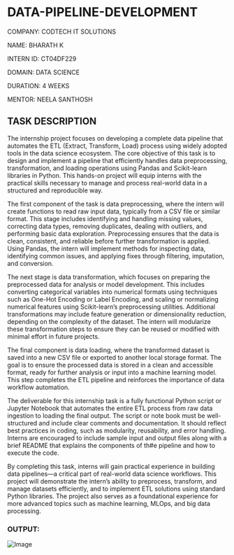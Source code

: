 # DATA-PIPELINE-DEVELOPMENT

COMPANY: CODTECH IT SOLUTIONS

NAME: BHARATH K 

INTERN ID: CT04DF229

DOMAIN: DATA SCIENCE

DURATION: 4 WEEKS

MENTOR: NEELA SANTHOSH
## TASK DESCRIPTION

The internship project focuses on developing a complete data pipeline that automates the ETL (Extract, Transform, Load) process using widely adopted tools in the data science ecosystem. The core objective of 
this task is to design and implement a pipeline that efficiently handles data preprocessing, transformation, and loading operations using Pandas and Scikit-learn libraries in Python. This hands-on project will
equip interns with the practical skills necessary to manage and process real-world data in a structured and reproducible way.

The first component of the task is data preprocessing, where the intern will create functions to read raw input data, typically from a CSV file or similar format. This stage includes identifying and handling
missing values, correcting data types, removing duplicates, dealing with outliers, and performing basic data exploration. Preprocessing ensures that the data is clean, consistent, and reliable before further 
transformation is applied. Using Pandas, the intern will implement methods for inspecting data, identifying common issues, and applying fixes through filtering, imputation, and conversion.

The next stage is data transformation, which focuses on preparing the preprocessed data for analysis or model development. This includes converting categorical variables into numerical formats using techniques
such as One-Hot Encoding or Label Encoding, and scaling or normalizing numerical features using Scikit-learn’s preprocessing utilities. Additional transformations may include feature generation or
dimensionality reduction, depending on the complexity of the dataset. The intern will modularize these transformation steps to ensure they can be reused or modified with minimal effort in future projects.

The final component is data loading, where the transformed dataset is saved into a new CSV file or exported to another local storage format. The goal is to ensure the processed data is stored in a clean and
accessible format, ready for further analysis or input into a machine learning model. This step completes the ETL pipeline and reinforces the importance of data workflow automation.

 The deliverable for this internship task is a fully functional Python script or Jupyter Notebook that automates the entire ETL process from raw data ingestion to loading the final output. The script or note
 book must be well-structured and include clear comments and documentation. It should reflect best practices in coding, such as modularity, reusability, and error handling. Interns are encouraged to include
 sample input and output files along with a brief README that explains the components of th#e pipeline and how to execute the code.

By completing this task, interns will gain practical experience in building data pipelines—a critical part of real-world data science workflows. This project will demonstrate the intern’s ability to 
preprocess, transform, and manage datasets efficiently, and to implement ETL solutions using standard Python libraries. The project also serves as a foundational experience for more advanced topics 
such as machine learning, MLOps, and big data processing.

### OUTPUT:

![Image](https://github.com/user-attachments/assets/9a4cca2e-2942-48ec-921b-d5629d579a70)
